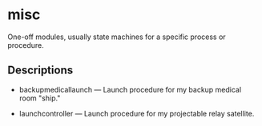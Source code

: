 # misc #

One-off modules, usually state machines for a specific process or procedure.

## Descriptions ##

 * backupmedicallaunch &mdash; Launch procedure for my backup medical room "ship."
 
 * launchcontroller &mdash; Launch procedure for my projectable relay satellite.

